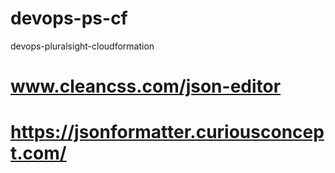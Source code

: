 # devops-ps-cf
devops-pluralsight-cloudformation

# www.cleancss.com/json-editor
# https://jsonformatter.curiousconcept.com/